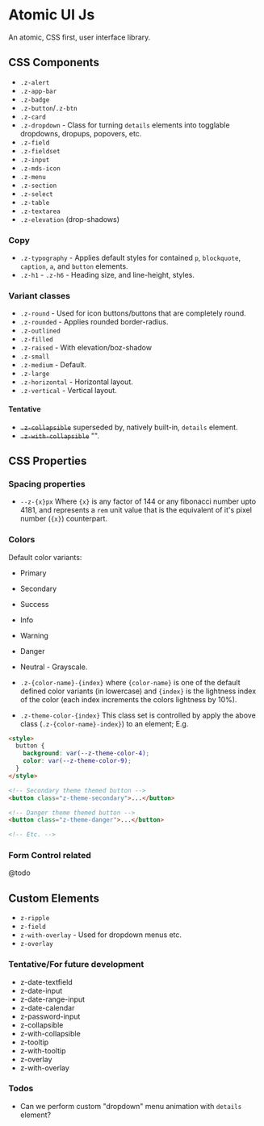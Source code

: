 # Atomic UI Js

An atomic, CSS first, user interface library.

## CSS Components

- `.z-alert`
- `.z-app-bar`
- `.z-badge`
- `.z-button`/`.z-btn`
- `.z-card`
- `.z-dropdown` - Class for turning `details` elements into togglable dropdowns, dropups, popovers, etc.
- `.z-field`
- `.z-fieldset`
- `.z-input`
- `.z-mds-icon`
- `.z-menu`
- `.z-section`
- `.z-select`
- `.z-table`
- `.z-textarea`
- `.z-elevation` (drop-shadows)

### Copy

- `.z-typography` - Applies default styles for contained `p`, `blockquote`, `caption`, `a`, and `button` elements.
- `.z-h1` - `.z-h6` - Heading size, and line-height, styles.

### Variant classes

- `.z-round` - Used for icon buttons/buttons that are completely round.
- `.z-rounded` - Applies rounded border-radius.
- `.z-outlined`
- `.z-filled`
- `.z-raised` - With elevation/boz-shadow
- `.z-small`
- `.z-medium` - Default.
- `.z-large`
- `.z-horizontal` - Horizontal layout.
- `.z-vertical` - Vertical layout.

#### Tentative

- ~~`.z-collapsible`~~ superseded by, natively built-in, `details` element.
- ~~`.z-with-collapsible`~~ "".

## CSS Properties

### Spacing properties

- `--z-{x}px` Where `{x}` is any factor of 144 or any fibonacci number upto 4181, and represents a `rem` unit value that is the equivalent of it's pixel number (`{x}`) counterpart.

### Colors

Default color variants:

- Primary
- Secondary
- Success
- Info
- Warning
- Danger
- Neutral - Grayscale.

- `.z-{color-name}-{index}` where `{color-name}` is one of the default defined color variants (in lowercase) and `{index}` is the lightness index of the color (each index increments the colors lightness by 10%). 

- `.z-theme-color-{index}` This class set is controlled by apply the above class (`.z-{color-name}-index}`) to an element;  E.g.
```html
<style>
  button {
    background: var(--z-theme-color-4);
    color: var(--z-theme-color-9);
  }
</style>

<!-- Secondary theme themed button -->
<button class="z-theme-secondary">...</button>

<!-- Danger theme themed button -->
<button class="z-theme-danger">...</button>

<!-- Etc. -->
```

### Form Control related

@todo

## Custom Elements

- `z-ripple`
- `z-field`
- `z-with-overlay` - Used for dropdown menus etc.
- `z-overlay`

### Tentative/For future development

- z-date-textfield
- z-date-input
- z-date-range-input
- z-date-calendar
- z-password-input
- z-collapsible
- z-with-collapsible
- z-tooltip
- z-with-tooltip
- z-overlay
- z-with-overlay

### Todos

- Can we perform custom "dropdown" menu animation with `details` element?
